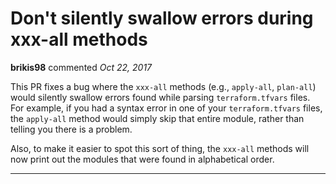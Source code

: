 # Don't silently swallow errors during xxx-all methods

**brikis98** commented *Oct 22, 2017*

This PR fixes a bug where the `xxx-all` methods (e.g., `apply-all`, `plan-all`) would silently swallow errors found while parsing `terraform.tfvars` files. For example, if you had a syntax error in one of your `terraform.tfvars` files, the `apply-all` method would simply skip that entire module, rather than telling you there is a problem.

Also, to make it easier to spot this sort of thing, the `xxx-all` methods will now print out the modules that were found in alphabetical order.
<br />
***


